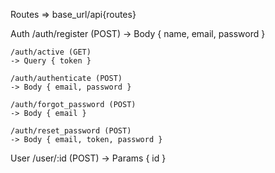 
Routes => base_url/api{routes}

Auth
    /auth/register (POST)
    -> Body { name, email, password }

    /auth/active (GET) 
    -> Query { token }

    /auth/authenticate (POST)
    -> Body { email, password }

    /auth/forgot_password (POST)
    -> Body { email }

    /auth/reset_password (POST)
    -> Body { email, token, password }

User
    /user/:id (POST)
    -> Params { id }
